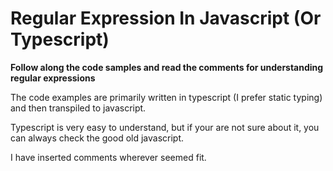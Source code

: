 # Regular Expression In Javascript (Or Typescript)

**Follow along the code samples and read the comments for understanding regular expressions**

The code examples are primarily written in typescript (I prefer static typing) and then transpiled to javascript.

Typescript is very easy to understand, but if your are not sure about it, you can always check the good old javascript.

I have inserted comments wherever seemed fit.
